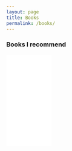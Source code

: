 ```yaml
---
layout: page
title: Books
permalink: /books/
---
```



### Books I recommend

<iframe style="width:120px;height:240px;" marginwidth="0" marginheight="0" scrolling="no" frameborder="0" src="//ws-na.amazon-adsystem.com/widgets/q?ServiceVersion=20070822&OneJS=1&Operation=GetAdHtml&MarketPlace=US&source=ac&ref=tf_til&ad_type=product_link&tracking_id=mohseazimiper-20&marketplace=amazon&region=US&placement=0321942051&asins=0321942051&linkId=TDVEX2ZZ5232URNZ&show_border=true&link_opens_in_new_window=true">
</iframe>

